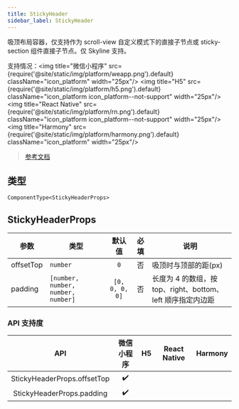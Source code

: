```yaml
---
title: StickyHeader
sidebar_label: StickyHeader
---
```


吸顶布局容器，仅支持作为 scroll-view 自定义模式下的直接子节点或 sticky-section 组件直接子节点。仅 Skyline 支持。

支持情况：<img title="微信小程序" src={require('@site/static/img/platform/weapp.png').default} className="icon_platform" width="25px"/> <img title="H5" src={require('@site/static/img/platform/h5.png').default} className="icon_platform icon_platform--not-support" width="25px"/> <img title="React Native" src={require('@site/static/img/platform/rn.png').default} className="icon_platform icon_platform--not-support" width="25px"/> <img title="Harmony" src={require('@site/static/img/platform/harmony.png').default} className="icon_platform" width="25px"/>

> [参考文档](https://developers.weixin.qq.com/miniprogram/dev/component/sticky-header.html)

## 类型

```tsx
ComponentType<StickyHeaderProps>
```

## StickyHeaderProps

| 参数 | 类型 | 默认值 | 必填 | 说明 |
| --- | --- | :---: | :---: | --- |
| offsetTop | `number` | `0` | 否 | 吸顶时与顶部的距(px) |
| padding | `[number, number, number, number]` | `[0, 0, 0, 0]` | 否 | 长度为 4 的数组，按 top、right、bottom、left 顺序指定内边距 |

### API 支持度

| API | 微信小程序 | H5 | React Native | Harmony |
| :---: | :---: | :---: | :---: | :---: |
| StickyHeaderProps.offsetTop | ✔️ |  |  |  |
| StickyHeaderProps.padding | ✔️ |  |  |  |
